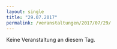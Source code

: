 ```yaml
---
layout: single
title: "29.07.2017"
permalink: /veranstaltungen/2017/07/29/
---
```


Keine Veranstaltung an diesem Tag.
